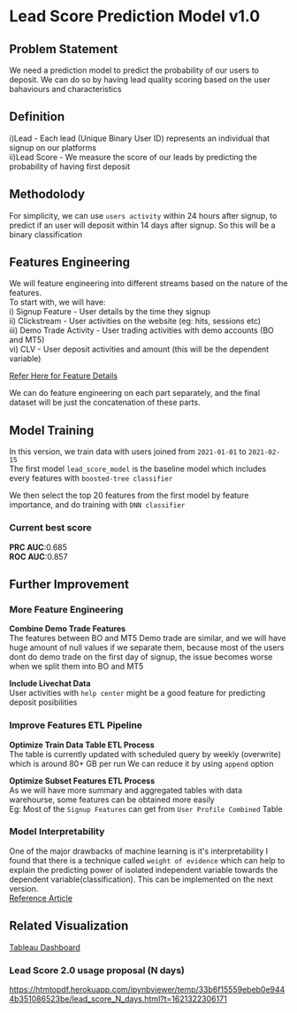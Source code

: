 # Lead Score Prediction Model v1.0

## Problem Statement
We need a prediction model to predict the probability of our users to deposit. We can do so by having lead quality scoring based on the user bahaviours and characteristics

## Definition
i)Lead - Each lead (Unique Binary User ID) represents an individual that signup on our platforms  
ii)Lead Score - We measure the score of our leads by predicting the probability of having first deposit

## Methodolody
For simplicity, we can use `users activity` within 24 hours after signup, to predict if an user will deposit within 14 days after signup. So this will be a binary classification

## Features Engineering  
We will feature engineering into different streams based on the nature of the features.  
To start with, we will have:  
i) Signup Feature - User details by the time they signup  
ii) Clickstream - User activities on the website (eg: hits, sessions etc)  
iii) Demo Trade Activity - User trading activities with demo accounts (BO and MT5)   
vi) CLV - User deposit activities and amount (this will be the dependent variable)    

[Refer Here for Feature Details](https://docs.google.com/spreadsheets/d/1skE7A1vsn01p9vKq5YdbWg10Y0B4CmOktqJSrNx23AQ/edit?ts=5ecf2dfd#gid=888794899])

We can do feature engineering on each part separately, and the final dataset will be just the concatenation of these parts.


## Model Training
In this version, we train data with users joined from `2021-01-01` to `2021-02-15`  
The first model `lead_score_model` is the baseline model which includes every features with `boosted-tree classifier`

We then select the top 20 features from the first model by feature importance, and do training with `DNN classifier`

### Current best score
__PRC AUC__:0.685  
__ROC AUC__:0.857

## Further Improvement

### More Feature Engineering

__Combine Demo Trade Features__  
The features between BO and MT5 Demo trade are similar, and we will have huge amount of null values if we separate them, because most of the users dont do demo trade on the first day of signup, the issue becomes worse when we split them into BO and MT5

__Include Livechat Data__  
User activities with `help center` might be a good feature for predicting deposit posibilities  

### Improve Features ETL Pipeline

__Optimize Train Data Table ETL Process__  
The table is currently updated with scheduled query by weekly (overwrite) which is around 80+ GB per run
We can reduce it by using `append` option  

__Optimize Subset Features ETL Process__  
As we will have more summary and aggregated tables with data warehourse, some features can be obtained more easily  
Eg: Most of the `Signup Features` can get from `User Profile Combined` Table

### Model Interpretability
One of the major drawbacks of machine learning is it's interpretability
I found that there is a technique called `weight of evidence` which can help to explain the predicting power of isolated independent variable 
towards the dependent variable(classification). This can be implemented on the next version.  
[Reference Article](https://sundarstyles89.medium.com/weight-of-evidence-and-information-value-using-python-6f05072e83eb)

## Related Visualization
[Tableau Dashboard](https://10az.online.tableau.com/#/site/binary/views/LeadScoreDashboard/LeadScoreStory)

### Lead Score 2.0 usage proposal (N days)
https://htmtopdf.herokuapp.com/ipynbviewer/temp/33b6f15559ebeb0e9444b351086523be/lead_score_N_days.html?t=1621322306171
